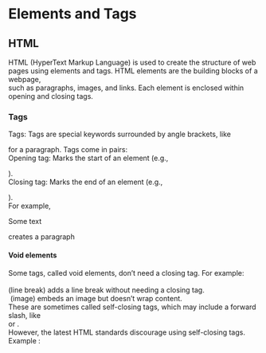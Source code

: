 # Elements and Tags 
## HTML 
HTML (HyperText Markup Language) is used to create the structure of web pages using elements and tags. HTML elements are the building blocks of a webpage,
<br>such as paragraphs, images, and links. Each element is enclosed within opening and closing tags.
### Tags
Tags: Tags are special keywords surrounded by angle brackets, like <p> for a paragraph. Tags come in pairs: <br>
Opening tag: Marks the start of an element (e.g., <p>).<br>
Closing tag: Marks the end of an element (e.g., </p>).<br>
For example, <p>Some text</p> creates a paragraph
<br>
#### Void elements
Some tags, called void elements, don’t need a closing tag. For example:
<br>
<br> (line break) adds a line break without needing a closing tag. <br>
<img> (image) embeds an image but doesn’t wrap content.<br>
These are sometimes called self-closing tags, which may include a forward slash, like <br /> or <img />. <br>
However, the latest HTML standards discourage using self-closing tags.
<br>Example : <br>

